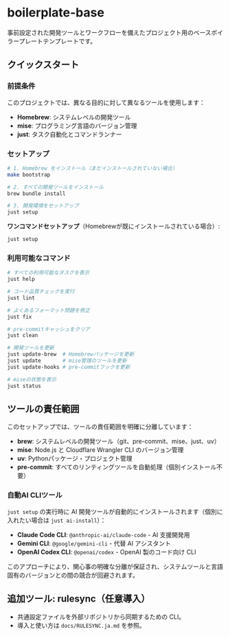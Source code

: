 # boilerplate-base

事前設定された開発ツールとワークフローを備えたプロジェクト用のベースボイラープレートテンプレートです。

## クイックスタート

### 前提条件

このプロジェクトでは、異なる目的に対して異なるツールを使用します：

- **Homebrew**: システムレベルの開発ツール
- **mise**: プログラミング言語のバージョン管理
- **just**: タスク自動化とコマンドランナー

### セットアップ

```bash
# 1. Homebrew をインストール（まだインストールされていない場合）
make bootstrap

# 2. すべての開発ツールをインストール
brew bundle install

# 3. 開発環境をセットアップ
just setup
```

**ワンコマンドセットアップ**（Homebrewが既にインストールされている場合）:

```bash
just setup
```

### 利用可能なコマンド

```bash
# すべての利用可能なタスクを表示
just help

# コード品質チェックを実行
just lint

# よくあるフォーマット問題を修正
just fix

# pre-commitキャッシュをクリア
just clean

# 開発ツールを更新
just update-brew  # Homebrewパッケージを更新
just update       # mise管理のツールを更新
just update-hooks # pre-commitフックを更新

# miseの状態を表示
just status
```

## ツールの責任範囲

このセットアップでは、ツールの責任範囲を明確に分離しています：

- **brew**: システムレベルの開発ツール（git、pre-commit、mise、just、uv）
- **mise**: Node.js と Cloudflare Wrangler CLI のバージョン管理
- **uv**: Pythonパッケージ・プロジェクト管理
- **pre-commit**: すべてのリンティングツールを自動処理（個別インストール不要）

### 自動AI CLIツール

`just setup` の実行時に AI 開発ツールが自動的にインストールされます（個別に入れたい場合は `just ai-install`）：

- **Claude Code CLI**: `@anthropic-ai/claude-code` - AI 支援開発用
- **Gemini CLI**: `@google/gemini-cli` - 代替 AI アシスタント
- **OpenAI Codex CLI**: `@openai/codex` - OpenAI 製のコード向け CLI

このアプローチにより、関心事の明確な分離が保証され、システムツールと言語固有のバージョンとの間の競合が回避されます。

## 追加ツール: rulesync（任意導入）

- 共通設定ファイルを外部リポジトリから同期するための CLI。
- 導入と使い方は `docs/RULESYNC.ja.md` を参照。
